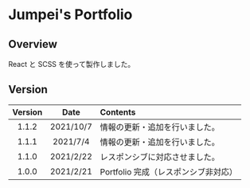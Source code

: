# Jumpei's Portfolio

## Overview

React と SCSS を使って製作しました。

## Version

| Version |   Date    | Contents                             |
| :-----: | :-------: | :----------------------------------- |
|  1.1.2  | 2021/10/7 | 情報の更新・追加を行いました。|
|  1.1.1  | 2021/7/4 | 情報の更新・追加を行いました。|
|  1.1.0  | 2021/2/22 | レスポンシブに対応させました。|
|  1.0.0  | 2021/2/21 | Portfolio 完成（レスポンシブ非対応）|
